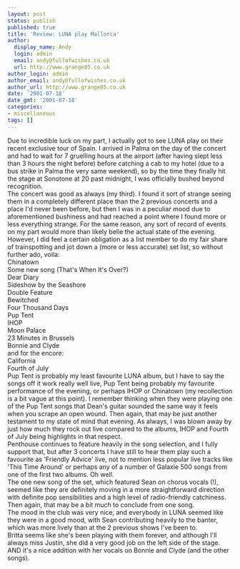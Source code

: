 ```yaml
---
layout: post
status: publish
published: true
title: 'Review: LUNA play Mallorca'
author:
  display_name: Andy
  login: admin
  email: andy@fullofwishes.co.uk
  url: http://www.grange85.co.uk
author_login: admin
author_email: andy@fullofwishes.co.uk
author_url: http://www.grange85.co.uk
date: '2001-07-18'
date_gmt: '2001-07-18'
categories:
- miscellaneous
tags: []
---
```

<p>Due to incredible luck on my part, I actually got to see LUNA play on their recent exclusive tour of Spain. I arrived in Palma on the day of the concert and had to wait for 7 gruelling hours at the airport (after having slept less than 3 hours the night before) before catching a cab to my hotel (due to a bus strike in Palma the very same weekend), so by the time they finally hit the stage at Sonotone at 20 past midnight, I was officially bushed beyond recognition.<br />The concert was good as always (my third). I found it sort of strange seeing them in a completely different place than the 2 previous concerts and a place I'd never been before, but then I was in a peculiar mood due to aforementioned bushiness and had reached a point where I found more or less everything strange. For the same reason, any sort of record of events on my part would more than likely belie the actual state of the evening.<br />However, I did feel a certain obligation as a list member to do my fair share of trainspotting and jot down a (more or less accurate) set list, so without further ado, voila:<br />Chinatown<br />Some new song (That's When It's Over?)<br />Dear Diary<br />Sideshow by the Seashore<br />Double Feature<br />Bewitched<br />Four Thousand Days<br />Pup Tent<br />IHOP<br />Moon Palace<br />23 Minutes in Brussels<br />Bonnie and Clyde<br />and for the encore:<br />California<br />Fourth of July<br />Pup Tent is probably my least favourite LUNA album, but I have to say the songs off it work really well live, Pup Tent being probably my favourite performance of the evening, or perhaps IHOP or Chinatown (my recollection is a bit vague at this point). I remember thinking when they were playing one of the Pup Tent songs that Dean's guitar sounded the same way it feels when you scrape an open wound. Then again, that may be just another testament to my state of mind that evening. As always, I was blown away by just how much they rock out live compared to the albums, IHOP and Fourth of July being highlights in that respect.<br />Penthouse continues to feature heavily in the song selection, and I fully support that, but after 3 concerts I have still to hear them play such a favourite as 'Friendly Advice' live, not to mention less popular live tracks like 'This Time Around' or perhaps any of a number of Galaxie 500 songs from one of the first two albums. Oh well.<br />The one new song of the set, which featured Sean on chorus vocals (!), seemed like they are definitely moving in a more straightforward direction with definite pop sensibilities and a high level of radio-friendly catchiness. Then again, that may be a bit much to conclude from one song. <br />The mood in the club was very nice, and everybody in LUNA seemed like they were in a good mood, with Sean contributing heavily to the banter, which was more lively than at the 2 previous shows I've been to. <br />Britta seems like she's been playing with them forever, and although I'll always miss Justin, she did a very good job on the left side of the stage. AND it's a nice addition with her vocals on Bonnie and Clyde (and the other songs).</p>
